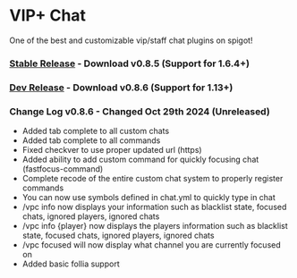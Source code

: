 # VIP+ Chat
One of the best and customizable vip/staff chat plugins on spigot!

### [Stable Release](https://www.spigotmc.org/resources/vip-chat-advanced.3308/) - Download v0.8.5 (Support for 1.6.4+)
### [Dev Release](https://github.com/agentsix1/VIP-Plus-Chat/raw/refs/heads/main/target/staffchat-0.8.6.jar) - Download v0.8.6 (Support for 1.13+)

### Change Log v0.8.6 - Changed Oct 29th 2024 (Unreleased)
- Added tab complete to all custom chats
- Added tab complete to all commands
- Fixed checkver to use proper updated url (https)
- Added ability to add custom command for quickly focusing chat (fastfocus-command)
- Complete recode of the entire custom chat system to properly register commands
- You can now use symbols defined in chat.yml to quickly type in chat
- /vpc info now displays your information such as blacklist state, focused chats, ignored players, ignored chats
- /vpc info {player} now displays the players information such as blacklist state, focused chats, ignored players, ignored chats
- /vpc focused will now display what channel you are currently focused on
- Added basic follia support
